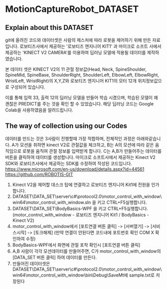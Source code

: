 # MotionCaptureRobot_DATASET

## Explain about this DATASET
git에 올려진 코드와 데이터셋은 사람의 제스처에 따라 로봇을 제어하기 위해 만든 자료입니다.
로보티즈사에서 제공하는 '로보티즈 엔지니어 KIT1' 과 마이크로 소프트 사에서 제공하는 'KINECT V2 CAMERA'를 이용하여 딥러닝 모델에 적용될 데이터를 제작하였습니다.

본 데이터 셋은 KINECT V2의 11 관절 정보값(Head, Neck, SpineShoulder, SpineMid, SpineBase, ShoulderRight, ShoulderLeft, ElbowLeft, ElbowRight, WristLeft, WristRight)의 X,Y,Z와 로보티즈 엔지니어 KIT1의 모터 12개 위치정보값으로 구성되어 있습니다.

이를 통해 입력 33, 출력 12의 딥러닝 모델을 만들어 학습 시켰으며, 학습된 모델이 꽤 괜찮은 PREDICT를 주는 것을 확인 할 수 있었습니다.
해당 딥러닝 코드는 Google Colab을 사용하였음을 알려드립니다.


## The way of collection using our Codes
데이터를 만드는 것은 3사람이 진행할때 가장 적합하며, 전체적인 과정은 아래와같습니다. 
A가 모션을 취하면 kinect V2로 관절값을 체크하고, B는 A의 모션에 따라 같은 움직임으로 로봇을 움직여 관절 정보를 입력받게 합니다. C는 A,B가 만들어주는 데이터를 버튼을 클릭하여 데이터를 생성합니다.
마이크로 소프트사에서 제공하는 Kinect V2 SDK와 로보티즈사에서 제공하는 SDK를 수정하여 작성된 코드입니다.   
https://www.microsoft.com/en-us/download/details.aspx?id=44561   
https://github.com/ROBOTIS-GIT

1. Kinect V2을 제어할 데스크 탑에 연결하고 로보티즈 엔지니어 Kit1에 전원을 인가합니다.
2. DATASET\DATA_SET\server\c#\protocol2.0\motor_control_with_window\win64\motor_control_with_window.sln 을 키고 CTRL+F5실행합니다.
3. DATASET\DATA_SET\BodyBasics-WPF 을 키고 CTRL+F5실행합니다.
(motor_control_with_window - 로보티즈 엔지니어 Kit1 / BodyBasics - Kinect V2)
4. motor_control_with_window에서 [포트연결 버튼 클릭] -> [서버열기] -> [서비스시작] -> [토크해제] (만약 연결이 안된다면 코드내에 포트번호 확인 COM X 확인하여 수정)
5. BodyBasics-WPF에서 화면에 관절 포착 확인시 [포트연결 버튼 클릭]
6. A,B 사람이 각각 모션데이터를 만들어주면, C가 motor_control_with_window의 [DATA_SET 버튼 클릭] 하여 데이터를 만든다.
7. 만들어진 데이터셋은 DATASET\DATA_SET\server\c#\protocol2.0\motor_control_with_window\win64\motor_control_with_window\bin\Debug\SaveMt에 sample.txt로 저장된다
